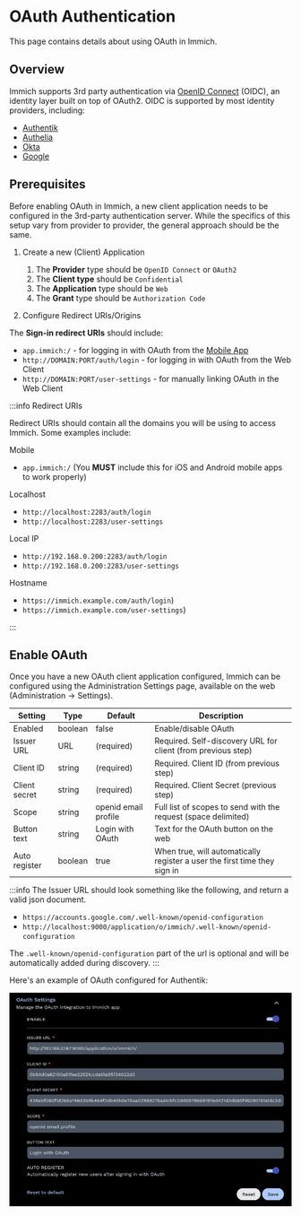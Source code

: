 # OAuth Authentication

This page contains details about using OAuth in Immich.

## Overview

Immich supports 3rd party authentication via [OpenID Connect][oidc] (OIDC), an identity layer built on top of OAuth2. OIDC is supported by most identity providers, including:

- [Authentik](https://goauthentik.io/integrations/sources/oauth/#openid-connect)
- [Authelia](https://www.authelia.com/configuration/identity-providers/open-id-connect/)
- [Okta](https://www.okta.com/openid-connect/)
- [Google](https://developers.google.com/identity/openid-connect/openid-connect)

## Prerequisites

Before enabling OAuth in Immich, a new client application needs to be configured in the 3rd-party authentication server. While the specifics of this setup vary from provider to provider, the general approach should be the same.

1. Create a new (Client) Application

   1. The **Provider** type should be `OpenID Connect` or `OAuth2`
   2. The **Client type** should be `Confidential`
   3. The **Application** type should be `Web`
   4. The **Grant** type should be `Authorization Code`

2. Configure Redirect URIs/Origins

The **Sign-in redirect URIs** should include:

- `app.immich:/` - for logging in with OAuth from the [Mobile App](/docs/features/mobile-app.mdx)
- `http://DOMAIN:PORT/auth/login` - for logging in with OAuth from the Web Client
- `http://DOMAIN:PORT/user-settings` - for manually linking OAuth in the Web Client

:::info Redirect URIs

Redirect URIs should contain all the domains you will be using to access Immich. Some examples include:

Mobile

- `app.immich:/` (You **MUST** include this for iOS and Android mobile apps to work properly)

Localhost

- `http://localhost:2283/auth/login`
- `http://localhost:2283/user-settings`

Local IP

- `http://192.168.0.200:2283/auth/login`
- `http://192.168.0.200:2283/user-settings`

Hostname

- `https://immich.example.com/auth/login`)
- `https://immich.example.com/user-settings`)

:::

## Enable OAuth

Once you have a new OAuth client application configured, Immich can be configured using the Administration Settings page, available on the web (Administration -> Settings).

| Setting       | Type    | Default              | Description                                                               |
| ------------- | ------- | -------------------- | ------------------------------------------------------------------------- |
| Enabled       | boolean | false                | Enable/disable OAuth                                                      |
| Issuer URL    | URL     | (required)           | Required. Self-discovery URL for client (from previous step)              |
| Client ID     | string  | (required)           | Required. Client ID (from previous step)                                  |
| Client secret | string  | (required)           | Required. Client Secret (previous step)                                   |
| Scope         | string  | openid email profile | Full list of scopes to send with the request (space delimited)            |
| Button text   | string  | Login with OAuth     | Text for the OAuth button on the web                                      |
| Auto register | boolean | true                 | When true, will automatically register a user the first time they sign in |

:::info
The Issuer URL should look something like the following, and return a valid json document.

- `https://accounts.google.com/.well-known/openid-configuration`
- `http://localhost:9000/application/o/immich/.well-known/openid-configuration`

The `.well-known/openid-configuration` part of the url is optional and will be automatically added during discovery.
:::

Here's an example of OAuth configured for Authentik:

![OAuth Settings](./img/oauth-settings.png)

[oidc]: https://openid.net/connect/
